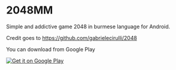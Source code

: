 # 2048MM

Simple and addictive game 2048 in burmese language for Android.

Credit goes to https://github.com/gabrielecirulli/2048

You can download from Google Play

<a href="https://play.google.com/store/apps/details?id=com.myatminsoe.MM2048">
  <img alt="Get it on Google Play"
       src="https://developer.android.com/images/brand/en_generic_rgb_wo_60.png" />
</a>
